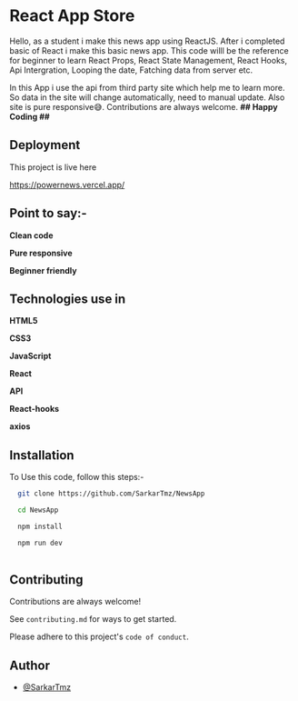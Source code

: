 
# React App Store

Hello, as a student i make this news app using ReactJS. After i completed basic of React i make this basic news app. This code willl be the reference for beginner to learn React Props, React State Management, React Hooks, Api Intergration, Looping the date, Fatching data from server etc.

In this App i use the api from third party site which help me to learn more. So data in the site will change automatically, need to manual update. Also site is pure responsive😅. Contributions are always welcome. **## Happy Coding ##**

## Deployment

This project is live here

https://powernews.vercel.app/

## Point to say:-

**Clean code**

**Pure responsive**

**Beginner friendly**



## Technologies use in

**HTML5**

**CSS3**

**JavaScript**

**React**

**API**

**React-hooks**

**axios**


## Installation

To Use this code, follow this steps:-

```bash
  git clone https://github.com/SarkarTmz/NewsApp

  cd NewsApp

  npm install

  npm run dev
  
```
    
## Contributing

Contributions are always welcome!

See `contributing.md` for ways to get started.

Please adhere to this project's `code of conduct`.


## Author

- [@SarkarTmz](https://www.github.com/SarkarTmz)











